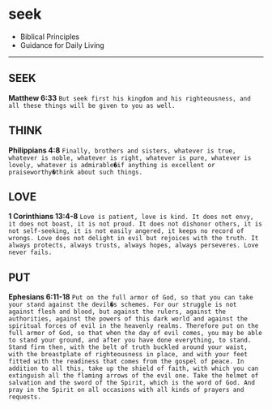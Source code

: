 # seek

- Biblical Principles
- Guidance for Daily Living

---

## SEEK

**Matthew 6:33**
`But seek first his kingdom and his righteousness, and all these things will be given to you as well.`


## THINK

**Philippians 4:8**
`Finally, brothers and sisters, whatever is true, whatever is noble, whatever is right, whatever is pure, whatever is lovely, whatever is admirable�if anything is excellent or praiseworthy�think about such things.`

## LOVE

**1 Corinthians 13:4-8**
`Love is patient, love is kind. It does not envy, it does not boast, it is not proud. It does not dishonor others, it is not self-seeking, it is not easily angered, it keeps no record of wrongs. Love does not delight in evil but rejoices with the truth. It always protects, always trusts, always hopes, always perseveres. Love never fails.`

## PUT

**Ephesians 6:11-18**
`Put on the full armor of God, so that you can take your stand against the devil�s schemes. For our struggle is not against flesh and blood, but against the rulers, against the authorities, against the powers of this dark world and against the spiritual forces of evil in the heavenly realms. Therefore put on the full armor of God, so that when the day of evil comes, you may be able to stand your ground, and after you have done everything, to stand. Stand firm then, with the belt of truth buckled around your waist, with the breastplate of righteousness in place, and with your feet fitted with the readiness that comes from the gospel of peace. In addition to all this, take up the shield of faith, with which you can extinguish all the flaming arrows of the evil one. Take the helmet of salvation and the sword of the Spirit, which is the word of God. And pray in the Spirit on all occasions with all kinds of prayers and requests.`